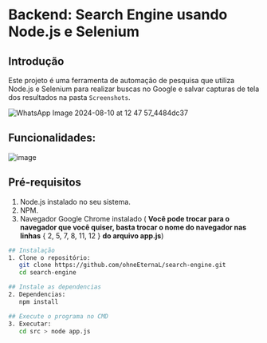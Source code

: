 # Backend: **Search Engine** usando **Node.js** e **Selenium**

## Introdução
Este projeto é uma ferramenta de automação de pesquisa que utiliza Node.js e Selenium para realizar buscas no Google e salvar capturas de tela dos resultados na pasta `Screenshots`.

![WhatsApp Image 2024-08-10 at 12 47 57_4484dc37](https://github.com/user-attachments/assets/dbdfd595-9ecd-41c9-bad9-b26e6939f647)


## Funcionalidades:
![image](https://github.com/user-attachments/assets/ddb8adbe-9875-4828-b483-dac6d007091f)



## Pré-requisitos
1. Node.js instalado no seu sistema.
2. NPM.
3. Navegador Google Chrome instalado ( **Você pode trocar para o navegador que você quiser, basta trocar o nome do navegador nas linhas** { 2, 5, 7, 8, 11, 12 } **do arquivo app.js**)

```sh
## Instalação
1. Clone o repositório:
   git clone https://github.com/ohneEternaL/search-engine.git
   cd search-engine

## Instale as dependencias
2. Dependencias:
   npm install

## Execute o programa no CMD
3. Executar:
   cd src > node app.js
